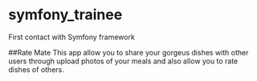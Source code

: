 # symfony_trainee

First contact with Symfony framework

##Rate Mate
This app allow you to share your gorgeus dishes with other users through upload photos of your meals and also allow you to rate dishes of others.
